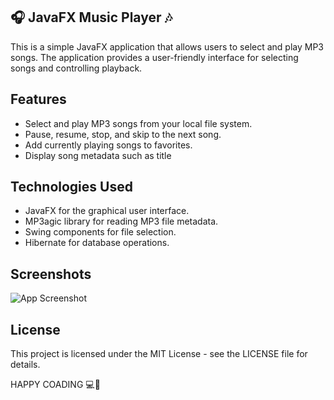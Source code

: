 
##  🎧 JavaFX Music Player 🎶

This is a simple JavaFX application that allows users to select and play MP3 songs. The application provides a user-friendly interface for selecting songs and controlling playback.



## Features

- Select and play MP3 songs from your local file system.
- Pause, resume, stop, and skip to the next song.
- Add currently playing songs to favorites.
- Display song metadata such as title


## Technologies Used



- JavaFX for the graphical user interface.
- MP3agic library for reading MP3 file metadata.
- Swing components for file selection.
- Hibernate for database operations.



## Screenshots

![App Screenshot](https://imgur.com/yeV6zbz.png)


## License

This project is licensed under the MIT License - see the LICENSE file for details.

HAPPY COADING 💻🤍

